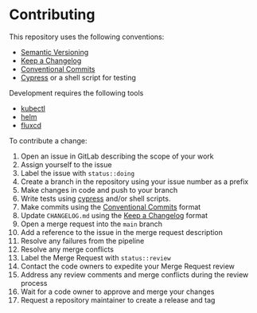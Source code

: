 # Contributing

This repository uses the following conventions:

* [Semantic Versioning](https://semver.org/)
* [Keep a Changelog](https://keepachangelog.com/)
* [Conventional Commits](https://www.conventionalcommits.org/)
* [Cypress](https://www.cypress.io) or a shell script for testing

Development requires the following tools

* [kubectl](https://kubernetes.io/docs/tasks/tools/#kubectl)
* [helm](https://helm.sh/docs/intro/install/)
* [fluxcd](https://fluxcd.io/docs/installation/)

To contribute a change:

1. Open an issue in GitLab describing the scope of your work
1. Assign yourself to the issue
1. Label the issue with `status::doing`
1. Create a branch in the repository using your issue number as a prefix
1. Make changes in code and push to your branch
1. Write tests using [cypress](https://www.cypress.io) and/or shell scripts.
1. Make commits using the [Conventional Commits](https://www.conventionalcommits.org/) format
1. Update `CHANGELOG.md` using the [Keep a Changelog](https://keepachangelog.com) format
1. Open a merge request into the `main` branch
1. Add a reference to the issue in the merge request description
1. Resolve any failures from the pipeline
1. Resolve any merge conflicts
1. Label the Merge Request with `status::review`
1. Contact the code owners to expedite your Merge Request review
1. Address any review comments and merge conflicts during the review process
1. Wait for a code owner to approve and merge your changes
1. Request a repository maintainer to create a release and tag
